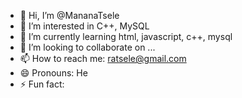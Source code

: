 - 👋 Hi, I’m @MananaTsele
- 👀 I’m interested in C++, MySQL 
- 🌱 I’m currently learning html, javascript, c++, mysql
- 💞️ I’m looking to collaborate on ...
- 📫 How to reach me: ratsele@gmail.com
- 😄 Pronouns: He
- ⚡ Fun fact: 

<!---
MananaTsele/MananaTsele is a ✨ special ✨ repository because its `README.md` (this file) appears on your GitHub profile.
You can click the Preview link to take a look at your changes.
--->
